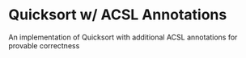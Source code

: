 # Quicksort w/ ACSL Annotations
An implementation of Quicksort with additional ACSL annotations for provable correctness
